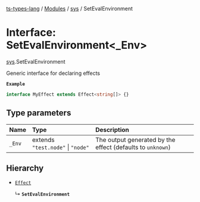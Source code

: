 [ts-types-lang](../README.md) / [Modules](../modules.md) / [sys](../modules/sys.md) / SetEvalEnvironment

# Interface: SetEvalEnvironment<_Env\>

[sys](../modules/sys.md).SetEvalEnvironment

Generic interface for declaring effects

**`Example`**

```ts
interface MyEffect extends Effect<string[]> {}
```

## Type parameters

| Name | Type | Description |
| :------ | :------ | :------ |
| `_Env` | extends ``"test.node"`` \| ``"node"`` | The output generated by the effect (defaults to `unknown`) |

## Hierarchy

- [`Effect`](effect.Effect.md)

  ↳ **`SetEvalEnvironment`**

